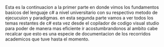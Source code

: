 Esta es la continuacion a la primer parte en donde vimos los fundamentos basicos del lenguaje c# a nivel universitario con su respectivo metodo de ejecucuion y paradigmas.
en esta segunda parte vamos a ver todos los temas restantes de c# esta vez desde el copilador de codigo visual studio para poder de manera mas eficiente ir acostumbrandonos al ambito
cabe recalcar que esto es una especie de documentacion de los recorridos academicos que tuve hasta el momento.
